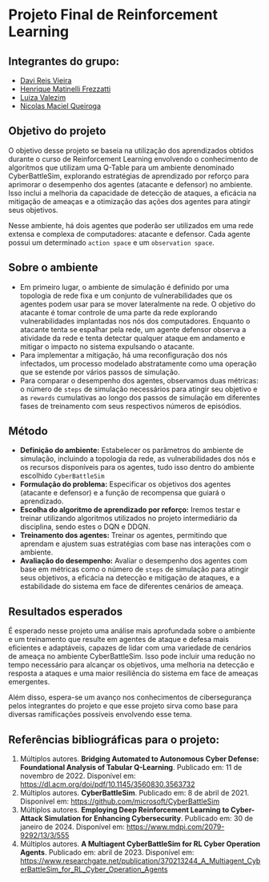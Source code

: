 # Projeto Final de Reinforcement Learning

## Integrantes do grupo:
- [Davi Reis Vieira](https://github.com/DaviReisVieira)
- [Henrique Matinelli Frezzatti](https://github.com/henriquemf)
- [Luiza Valezim](https://github.com/LuizaValezim)
- [Nicolas Maciel Queiroga](https://github.com/NicolasQueiroga)

## Objetivo do projeto
O objetivo desse projeto se baseia na utilização dos aprendizados obtidos durante o curso de Reinforcement Learning envolvendo o conhecimento de algoritmos que utilizam uma Q-Table para um ambiente denominado CyberBattleSim, explorando estratégias de aprendizado por reforço para aprimorar o desempenho dos agentes (atacante e defensor) no ambiente. Isso inclui a melhoria da capacidade de detecção de ataques, a eficácia na mitigação de ameaças e a otimização das ações dos agentes para atingir seus objetivos. 

Nesse ambiente, há dois agentes que poderão ser utilizados em uma rede extensa e complexa de computadores: atacante e defensor. Cada agente possui um determinado `action space` e um `observation space`.

## Sobre o ambiente
- Em primeiro lugar, o ambiente de simulação é definido por uma topologia de rede fixa e um conjunto de vulnerabilidades que os agentes podem usar para se mover lateralmente na rede. O objetivo do atacante é tomar controle de uma parte da rede explorando vulnerabilidades implantadas nos nós dos computadores. Enquanto o atacante tenta se espalhar pela rede, um agente defensor observa a atividade da rede e tenta detectar qualquer ataque em andamento e mitigar o impacto no sistema expulsando o atacante.
- Para implementar a mitigação, há uma reconfiguração dos nós infectados, um processo modelado abstratamente como uma operação que se estende por vários passos de simulação.
- Para comparar o desempenho dos agentes, observamos duas métricas: o número de `steps` de simulação necessários para atingir seu objetivo e as `rewards` cumulativas ao longo dos passos de simulação em diferentes fases de treinamento com seus respectivos números de episódios.

## Método
- **Definição do ambiente:** Estabelecer os parâmetros do ambiente de simulação, incluindo a topologia da rede, as vulnerabilidades dos nós e os recursos disponíveis para os agentes, tudo isso dentro do ambiente escolhido `CyberBattleSim`
- **Formulação do problema:** Especificar os objetivos dos agentes (atacante e defensor) e a função de recompensa que guiará o aprendizado.
- **Escolha do algoritmo de aprendizado por reforço:** Iremos testar e treinar utilizando algoritmos utilizados no projeto intermediário da disciplina, sendo estes o DQN e DDQN.
- **Treinamento dos agentes:** Treinar os agentes, permitindo que aprendam e ajustem suas estratégias com base nas interações com o ambiente.
- **Avaliação do desempenho:** Avaliar o desempenho dos agentes com base em métricas como o número de `steps` de simulação para atingir seus objetivos, a eficácia na detecção e mitigação de ataques, e a estabilidade do sistema em face de diferentes cenários de ameaça.

## Resultados esperados
É esperado nesse projeto uma análise mais aprofundada sobre o ambiente e um treinamento que resulte em agentes de ataque e defesa mais eficientes e adaptáveis, capazes de lidar com uma variedade de cenários de ameaça no ambiente CyberBattleSim. Isso pode incluir uma redução no tempo necessário para alcançar os objetivos, uma melhoria na detecção e resposta a ataques e uma maior resiliência do sistema em face de ameaças emergentes. 

Além disso, espera-se um avanço nos conhecimentos de cibersegurança pelos integrantes do projeto e que esse projeto sirva como base para diversas ramificações possíveis envolvendo esse tema. 

## Referências bibliográficas para o projeto:
1. Múltiplos autores. **Bridging Automated to Autonomous Cyber Defense: Foundational Analysis of Tabular Q-Learning**. Publicado em: 11 de novembro de 2022. Disponível em: https://dl.acm.org/doi/pdf/10.1145/3560830.3563732
2. Múltiplos autores. **CyberBattleSim**. Publicado em: 8 de abril de 2021. Disponível em: https://github.com/microsoft/CyberBattleSim
3. Múltiplos autores. **Employing Deep Reinforcement Learning to Cyber-Attack Simulation for Enhancing Cybersecurity**. Publicado em: 30 de janeiro de 2024. Disponível em: https://www.mdpi.com/2079-9292/13/3/555
4. Múltiplos autores. **A Multiagent CyberBattleSim for RL Cyber Operation Agents**. Publicado em: abril de 2023. Disponível em: https://www.researchgate.net/publication/370213244_A_Multiagent_CyberBattleSim_for_RL_Cyber_Operation_Agents
